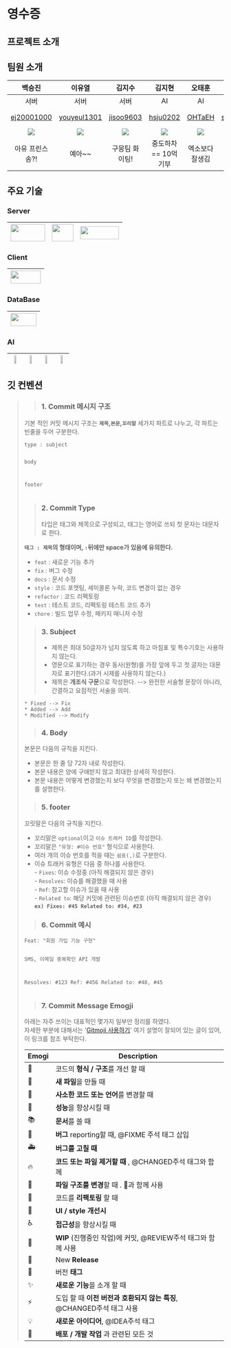 # 영수증

## 프로젝트 소개

## 팀원 소개
|백승진|이유열|김지수|김지현|오태훈|윤상원|한정수|
|:---:|:---:|:---:|:---:|:---:|:---:|:---:|
|서버|서버|서버|AI|AI|기획|기획|
|[ej20001000](https://github.com/ej20001000)|[youyeul1301](https://github.com/youyeul301)|[jisoo9603](https://github.com/jisoo9603)|[hsju0202](https://github.com/hsju0202)|[OHTaEH](https://github.com/OHTaEH)|[snagwon](https://github.com/snagwon)|[JS-HAN214](https://github.com/JS-HAN214)|
|<img src="https://avatars.githubusercontent.com/u/53468197?v=4"/>|<img src="https://avatars.githubusercontent.com/u/84696773?v=4"/>|<img src="https://avatars.githubusercontent.com/u/122511847?v=4"/>|<img src="https://avatars.githubusercontent.com/u/139134983?v=4"/>|<img src="https://avatars.githubusercontent.com/u/105119559?v=4"/>|<img src="https://avatars.githubusercontent.com/u/141210119?v=4"/>|<img src="https://avatars.githubusercontent.com/u/139134983?v=4"/>|
|아유 프린스송?!|예아~~|구뭉팀 화이팅!|중도하차 == 10억 기부|엑소보다 잘생김|BTS보다 잘생김|원빈보다 잘생김|


## 주요 기술

### Server
|<img src="https://img1.daumcdn.net/thumb/R1280x0/?scode=mtistory2&fname=https%3A%2F%2Fblog.kakaocdn.net%2Fdn%2F1Kv0P%2FbtrpJQek23V%2FJLIruScfBPvLA7Kw0jCdkk%2Fimg.png" width="80px" height="40px"/>|<img src="https://velog.velcdn.com/images/sa1341/post/561a7a4b-0952-45bf-99ec-242ae58b40ab/jpa.png" width="50px" height="40px" />|<img src="https://img1.daumcdn.net/thumb/R1280x0/?scode=mtistory2&fname=https%3A%2F%2Ft1.daumcdn.net%2Fcfile%2Ftistory%2F99F571395BBB259226" width="90px" height="30px" />|
|:---:|:---:|:---:|

### Client
|<img src="https://tech.osci.kr/wp-content/uploads/2022/05/%E1%84%89%E1%85%B3%E1%84%8F%E1%85%B3%E1%84%85%E1%85%B5%E1%86%AB%E1%84%89%E1%85%A3%E1%86%BA-2022-05-03-%E1%84%8B%E1%85%A9%E1%84%92%E1%85%AE-3.57.02.png" width="70px" height="30px" />|
|:---:|

### DataBase
|<img src="https://d1.awsstatic.com/asset-repository/products/amazon-rds/1024px-MySQL.ff87215b43fd7292af172e2a5d9b844217262571.png" width="60px" height="30px"/>|
|:---:|

### AI
|<img src="https://www.python.org/static/img/python-logo@2x.png" width="50%" height="50%"/>|<img src="https://img1.daumcdn.net/thumb/R1280x0/?scode=mtistory2&fname=https%3A%2F%2Fblog.kakaocdn.net%2Fdn%2Fopwfr%2FbtqRAj86uNM%2FMFoeKGk6AK6L8MRwbAfouk%2Fimg.png" width="50%" height="50%"/>|<img src="https://upload.wikimedia.org/wikipedia/commons/thumb/7/78/Tesseract_OCR_logo_%28Google%29.png/375px-Tesseract_OCR_logo_%28Google%29.png" width="50%" height="50%"/>|<img src="https://scontent-ssn1-1.xx.fbcdn.net/v/t39.2365-6/261808793_1082281822528512_588598751091579214_n.png?_nc_cat=101&ccb=1-7&_nc_sid=ad8a9d&_nc_ohc=GCfXkpOypRQAX9Z3dZL&_nc_ht=scontent-ssn1-1.xx&oh=00_AfAdNvXb9TA4IWYOz--6BTYUMXDMVxh0BDBk8ae539NtPw&oe=6513C3ED" width="50%" height="50%"/>|
|:---:|:---:|:---:|:---:|

## 깃 컨벤션
<div class="sc-fXEqDS jlUmJL atom-one"><blockquote>
<blockquote>
<h3 id="1-commit-메시지-구조">1. Commit 메시지 구조</h3>
</blockquote>
<p>기본 적인 커밋 메시지 구조는 <strong><code>제목</code>,<code>본문</code>,<code>꼬리말</code></strong> 세가지 파트로 나누고, 각 파트는 빈줄을 두어 구분한다.</p>
<pre class=" language-javascript"><code class=" language-javascript">type <span class="token punctuation">:</span> subject

body 

footer
</code></pre>
<blockquote>
<h3 id="2-commit-type">2. Commit Type</h3>
<p>타입은 태그와 제목으로 구성되고, 태그는 영어로 쓰되 첫 문자는 대문자로 한다.</p>
</blockquote>
<p><strong><code>태그 : 제목</code>의 형태이며, <code>:</code>뒤에만 space가 있음에 유의한다.</strong></p>
<ul>
<li><code>feat</code> : 새로운 기능 추가</li>
<li><code>fix</code> : 버그 수정</li>
<li><code>docs</code> : 문서 수정</li>
<li><code>style</code> : 코드 포맷팅, 세미콜론 누락, 코드 변경이 없는 경우</li>
<li><code>refactor</code> : 코드 리펙토링</li>
<li><code>test</code> : 테스트 코드, 리펙토링 테스트 코드 추가</li>
<li><code>chore</code> : 빌드 업무 수정, 패키지 매니저 수정</li>
</ul>
<blockquote>
<h3 id="3-subject">3. Subject</h3>
<ul>
<li>제목은 최대 50글자가 넘지 않도록 하고 마침표 및 특수기호는 사용하지 않는다. </li>
<li>영문으로 표기하는 경우 동사(원형)를 가장 앞에 두고 첫 글자는 대문자로 표기한다.(과거 시제를 사용하지 않는다.)</li>
<li>제목은 <strong>개조식 구문</strong>으로 작성한다. --&gt; 완전한 서술형 문장이 아니라, 간결하고 요점적인 서술을 의미.</li>
</ul>
</blockquote>
<pre class=" language-javascript"><code class=" language-javascript"><span class="token operator">*</span> Fixed <span class="token operator">--</span><span class="token operator">&gt;</span> Fix
<span class="token operator">*</span> Added <span class="token operator">--</span><span class="token operator">&gt;</span> Add
<span class="token operator">*</span> Modified <span class="token operator">--</span><span class="token operator">&gt;</span> Modify
</code></pre>
<blockquote>
<h3 id="4-body">4. Body</h3>
</blockquote>
<p>본문은 다음의 규칙을 지킨다.</p>
<ul>
<li>본문은 한 줄 당 72자 내로 작성한다.</li>
<li>본문 내용은 양에 구애받지 않고 최대한 상세히 작성한다.</li>
<li>본문 내용은 어떻게 변경했는지 보다 무엇을 변경했는지 또는 왜 변경했는지를 설명한다.</li>
</ul>
<blockquote>
<h3 id="5-footer">5. footer</h3>
</blockquote>
<p>꼬릿말은 다음의 규칙을 지킨다.</p>
<ul>
<li>꼬리말은 <code>optional</code>이고 <code>이슈 트래커 ID</code>를 작성한다.</li>
<li>꼬리말은 <code>"유형: #이슈 번호"</code> 형식으로 사용한다.</li>
<li>여러 개의 이슈 번호를 적을 때는 <code>쉼표(,)</code>로 구분한다.</li>
<li>이슈 트래커 유형은 다음 중 하나를 사용한다.<br>
- <code>Fixes</code>: 이슈 수정중 (아직 해결되지 않은 경우)<br>
- <code>Resolves</code>: 이슈를 해결했을 때 사용<br>
- <code>Ref</code>: 참고할 이슈가 있을 때 사용<br>
- <code>Related to</code>: 해당 커밋에 관련된 이슈번호 (아직 해결되지 않은 경우)<br>
<strong><code>ex) Fixes: #45 Related to: #34, #23</code></strong></li>
</ul>
<blockquote>
<h3 id="6-commit-예시">6. Commit 예시</h3>
</blockquote>
<pre class=" language-null"><code class=" language-null">Feat: "회원 가입 기능 구현"

SMS, 이메일 중복확인 API 개발

Resolves: #123
Ref: #456
Related to: #48, #45</code></pre>
<blockquote>
<h3 id="7-commit-message-emogji">7. Commit Message Emogji</h3>
</blockquote>
<p>아래는 자주 쓰이는 대표적인 몇가지 일부만 정리를 하였다.<br>
자세한 부분에 대해서는 '<a href="https://treasurebear.tistory.com/70">Gitmoji 사용하기</a>' 여기 설명이 잘되어 있는 글이 있어, 이 링크를 참조 부탁한다.</p>
<table><thead><tr><th>Emogi</th><th>Description</th></tr></thead><tbody><tr><td>🎨</td><td>코드의 <strong>형식 / 구조</strong>를 개선 할 때</td></tr><tr><td>📰</td><td><strong>새 파일</strong>을 만들 때</td></tr><tr><td>📝</td><td><strong>사소한 코드 또는 언어</strong>를 변경할 때</td></tr><tr><td>🐎</td><td><strong>성능</strong>을 향상시킬 때</td></tr><tr><td>📚</td><td><strong>문서</strong>를 쓸 때</td></tr><tr><td>🐛</td><td><strong> 버그</strong> reporting할 때, @FIXME 주석 태그 삽입</td></tr><tr><td>🚑</td><td><strong>버그를 고칠 때</strong></td></tr><tr><td>🔥</td><td><strong>코드 또는 파일 제거할 때</strong> , @CHANGED주석 태그와 함께</td></tr><tr><td>🚜</td><td><strong>파일 구조를 변경</strong>할 때 . 🎨과 함께 사용</td></tr><tr><td>🔨</td><td>코드를 <strong>리팩토링</strong> 할 때</td></tr><tr><td>💄</td><td><strong>UI / style 개선시</strong></td></tr><tr><td>♿️</td><td><strong>접근성</strong>을 향상시킬 때</td></tr><tr><td>🚧</td><td><strong>WIP</strong> (진행중인 작업)에 커밋, @REVIEW주석 태그와 함께 사용</td></tr><tr><td>💎</td><td>New <strong>Release</strong></td></tr><tr><td>🔖</td><td>버전 <strong>태그</strong></td></tr><tr><td>✨</td><td><strong>새로운 기능</strong>을 소개 할 때</td></tr><tr><td>⚡️</td><td>도입 할 때 <strong>이전 버전과 호환되지 않는 특징</strong>, @CHANGED주석 태그 사용</td></tr><tr><td>💡</td><td><strong>새로운 아이디어</strong>, @IDEA주석 태그</td></tr><tr><td>🚀</td><td><strong>배포 / 개발 작업</strong> 과 관련된 모든 것</td></tr></tbody></table>
